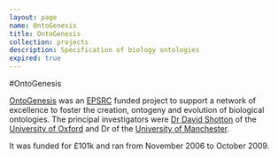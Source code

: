 ```yaml
---
layout: page
name: OntoGenesis
title: OntoGenesis
collection: projects
description: Specification of biology ontologies
expired: true
---
```


#OntoGenesis

[OntoGenesis](http://ontogenesis.sourceforge.net/) was an [EPSRC](http://www.epsrc.ac.uk/) funded project to support a network of excellence to foster the creation,
ontogeny and evolution of biological ontologies. The principal investigators were [Dr David Shotton](http://www.zoo.ox.ac.uk/people/view/shotton_dm.htm) of the [University of Oxford](http://www.oxford.ac.uk/)
and Dr of the [University of Manchester](http://www.manchester.ac.uk/).

It was funded for £101k and ran from November 2006 to October 2009.